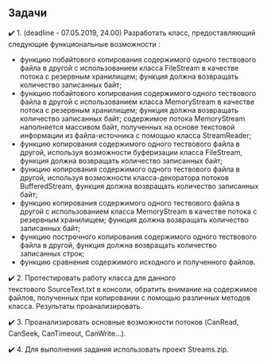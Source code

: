 ## Задачи
:heavy_check_mark: 1. (deadline - 07.05.2019, 24.00) Разработать класс, предоставляющий следующие функциональные возможности :
* функцию побайтового копирования содержимого одного тествового файла в другой с использованием класса FileStream в качестве потока с резервным хранилищем; функция должна возвращать количество записанных байт;
* функцию побайтового копирования содержимого одного тествового файла в другой с использованием класса MemoryStream в качестве потока с резервным хранилищем; функция должна возвращать количество записанных байт; содержимое потока MemoryStream наполняется массивом байт, полученных на основе текстовой информации из файла-источника с помощью класса StreamReader;
* функцию копирования содержимого одного тествового файла в другой, используя возможности буферизации класса FileStream, функция должна возвращать количество записанных байт;
* функцию копирования содержимого одного тествового файла в другой, используя возможности класса-декоратора потоков BufferedStream, функция должна возвращать количество записанных байт;
* функцию копирования содержимого одного тествового файла в другой с использованием класса MemoryStream в качестве потока с резервным хранилищем; функция должна возвращать количество записанных байт;
* функцию построчного копирования содержимого одного тествового файла в другой, функция должна возвращать количество записанных строк;
* функцию сравнения содержимого исходного и полученного файлов.

:heavy_check_mark: 2. Протестировать работу класса для данного текстового SourceText.txt в консоли, обратить внимание на содержимое файлов, полученных при копировании с помощью различных методов класса. Результаты проанализировать.

:heavy_check_mark: 3. Проанализировать основные возможности потоков (CanRead, CanSeek, CanTimeout, CanWrite...).

:heavy_check_mark: 4. Для выполнения задания использовать проект Streams.zip.

